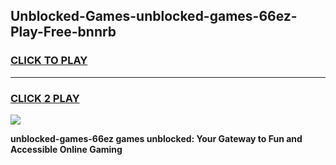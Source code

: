 
## Unblocked-Games-unblocked-games-66ez-Play-Free-bnnrb
<h3>
<a href="https://premium76.site?title=unblocked-games-66ez&ref=18A">CLICK TO PLAY</a></h3>
<hr>

<h3>
<a href="https://premium76.site?title=unblocked-games-66ez&ref=18A">CLICK 2 PLAY</a>
  
</h3>

<a href="https://premium76.site?title=unblocked-games-66ez&ref=18A"><img src="https://clearcache.store/games.png"></a>


**unblocked-games-66ez games unblocked: Your Gateway to Fun and Accessible Online Gaming**

